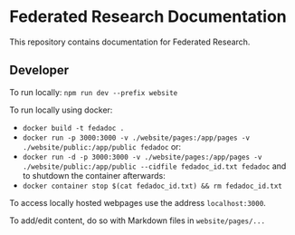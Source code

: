 # Federated Research Documentation

This repository contains documentation for Federated Research.

## Developer

To run locally: `npm run dev --prefix website`

To run locally using docker:
- `docker build -t fedadoc .`
- `docker run -p 3000:3000 -v ./website/pages:/app/pages -v ./website/public:/app/public fedadoc`
or:
- `docker run -d -p 3000:3000 -v ./website/pages:/app/pages -v ./website/public:/app/public --cidfile fedadoc_id.txt fedadoc`
and to shutdown the container afterwards:
- `docker container stop $(cat fedadoc_id.txt) && rm fedadoc_id.txt`

To access locally hosted webpages use the address `localhost:3000`.

To add/edit content, do so with Markdown files in `website/pages/...`
